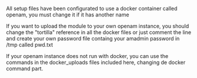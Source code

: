All setup files have been configurated to use a docker container called openam, you must change it if it has another name

If you want to upload the module to your own openam instance, you should change the "tortilla" reference in all the docker files or just comment the line
and create your own password file containg your amadmin password in /tmp called pwd.txt

If your openam instance does not run with docker, you can use the commands in the docker_uploads files included here, changing de docker command part.
